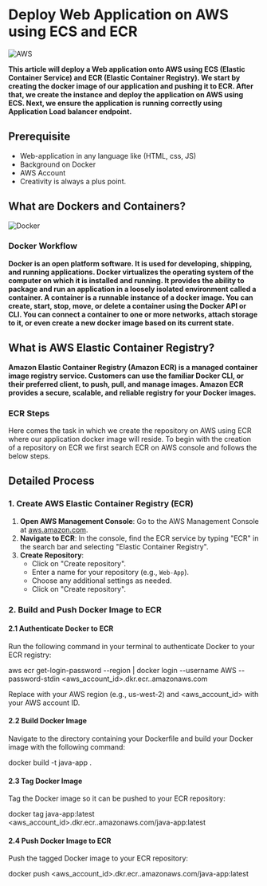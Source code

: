 # Deploy Web Application on AWS using ECS and ECR

![AWS](https://i.imgur.com/ZVH65Tj.jpg)

**This article will deploy a Web application onto AWS using ECS (Elastic Container Service) and ECR (Elastic Container Registry). We start by creating the docker image of our application and pushing it to ECR. After that, we create the instance and deploy the application on AWS using ECS. Next, we ensure the application is running correctly using Application Load balancer endpoint.**

## Prerequisite

* Web-application in any language like (HTML, css, JS)
* Background on Docker
* AWS Account
* Creativity is always a plus point.

## What are Dockers and Containers?

![Docker](https://imgur.com/raGErLx.png)

### Docker Workflow

**Docker is an open platform software. It is used for developing, shipping, and running applications. Docker virtualizes the operating system of the computer on which it is installed and running. It provides the ability to package and run an application in a loosely isolated environment called a container. A container is a runnable instance of a docker image. You can create, start, stop, move, or delete a container using the Docker API or CLI. You can connect a container to one or more networks, attach storage to it, or even create a new docker image based on its current state.**

## What is AWS Elastic Container Registry?

**Amazon Elastic Container Registry (Amazon ECR) is a managed container image registry service. Customers can use the familiar Docker CLI, or their preferred client, to push, pull, and manage images. Amazon ECR provides a secure, scalable, and reliable registry for your Docker images.**

### ECR Steps

Here comes the task in which we create the repository on AWS using ECR where our application docker image will reside. To begin with the creation of a repository on ECR we first search ECR on AWS console and follows the below steps.


## Detailed Process

### 1. Create AWS Elastic Container Registry (ECR)

1. **Open AWS Management Console**: Go to the AWS Management Console at [aws.amazon.com](https://aws.amazon.com/).
2. **Navigate to ECR**: In the console, find the ECR service by typing "ECR" in the search bar and selecting "Elastic Container Registry".
3. **Create Repository**:
   - Click on "Create repository".
   - Enter a name for your repository (e.g., `Web-App`).
   - Choose any additional settings as needed.
   - Click on "Create repository".

### 2. Build and Push Docker Image to ECR

#### 2.1 Authenticate Docker to ECR

Run the following command in your terminal to authenticate Docker to your ECR registry:


aws ecr get-login-password --region <your-region> | docker login --username AWS --password-stdin <aws_account_id>.dkr.ecr.<your-region>.amazonaws.com

Replace <your-region> with your AWS region (e.g., us-west-2) and <aws_account_id> with your AWS account ID.

#### 2.2 Build Docker Image

Navigate to the directory containing your Dockerfile and build your Docker image with the following command:


docker build -t java-app .

#### 2.3 Tag Docker Image

Tag the Docker image so it can be pushed to your ECR repository:


docker tag java-app:latest <aws_account_id>.dkr.ecr.<your-region>.amazonaws.com/java-app:latest


#### 2.4 Push Docker Image to ECR

Push the tagged Docker image to your ECR repository:

docker push <aws_account_id>.dkr.ecr.<your-region>.amazonaws.com/java-app:latest

```sh





















